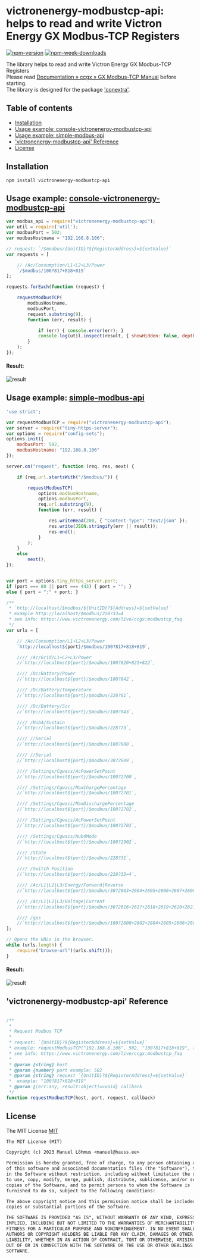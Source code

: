 ﻿# victronenergy-modbustcp-api: helps to read and write Victron Energy GX Modbus-TCP Registers

[![npm-version](https://badgen.net/npm/v/victronenergy-modbustcp-api)](https://www.npmjs.com/package/victronenergy-modbustcp-api)
[![npm-week-downloads](https://badgen.net/npm/dw/victronenergy-modbustcp-api)](https://www.npmjs.com/package/victronenergy-modbustcp-api)

The library helps to read and write Victron Energy GX Modbus-TCP Registers \
Please read [Documentation » ccgx » GX Modbus-TCP Manual](https://www.victronenergy.com/live/ccgx:modbustcp_faq) before starting. \
The library is designed for the package ['conextra'](https://www.npmjs.com/package/conextra).

## Table of contents

* [Installation](#installation)
* [Usage example: console-victronenergy-modbustcp-api](#usage-example-console-victronenergy-modbustcp-api)
* [Usage example: simple-modbus-api](#usage-example-simple-modbus-api)
* ['victronenergy-modbustcp-api' Reference](#victronenergy-modbustcp-api-reference)
* [License](#license)

## Installation

`npm install victronenergy-modbustcp-api`

## Usage example: [console-victronenergy-modbustcp-api](./examples/console-victronenergy-modbustcp-api/)

```js
var modbus_api = require("victronenergy-modbustcp-api");
var util = require('util');
var modbusPort = 502;
var modbusHostname = "192.168.8.106";

// request: `/$modbus/{UnitID}?${RegisterAddress}=${setValue}`
var requests = [

    // /Ac/Consumption/L1+L2+L3/Power
    `/$modbus/100?817+818+819`
];

requests.forEach(function (request) {

    requestModbusTCP(
        modbusHostname,
        modbusPort,
        request.substring(9),
        function (err, result) {

            if (err) { console.error(err); }
            console.log(util.inspect(result, { showHidden: false, depth: null, colors: true }));
        }
    );
});
```
#### Result:
![result](console-victronenergy-modbustcp-api.png) 

## Usage example: [simple-modbus-api](./examples/simple-modbus-api/)

```js
'use strict';

var requestModbusTCP = require("victronenergy-modbustcp-api");
var server = require("tiny-https-server");
var options = require("config-sets");
options.init({
    modbusPort: 502,
    modbusHostname: "192.168.8.106"
});

server.on("request", function (req, res, next) {

    if (req.url.startsWith("/$modbus/")) {

        requestModbusTCP(
            options.modbusHostname,
            options.modbusPort,
            req.url.substring(9),
            function (err, result) {

                res.writeHead(200, { "Content-Type": "text/json" });
                res.write(JSON.stringify(err || result));
                res.end();
            }
        );
    }
    else
        next();
});


var port = options.tiny_https_server.port;
if (port === 80 || port === 443) { port = ""; }
else { port = ":" + port; }

/**
 * `http://localhost/$modbus/${UnitID}?${Address}=${setValue}`
 * example http://localhost/$modbus/228?33=4
 * see info: https://www.victronenergy.com/live/ccgx:modbustcp_faq
 */
var urls = [

    // /Ac/Consumption/L1+L2+L3/Power
    `http://localhost${port}/$modbus/100?817+818+819`,

    //// /Ac/Grid/L1+L2+L3/Power
    //`http://localhost${port}/$modbus/100?820+821+822`,

    //// /Dc/Battery/Power
    //`http://localhost${port}/$modbus/100?842`,

    //// /Dc/Battery/Temperature
    //`http://localhost${port}/$modbus/228?61`,

    //// /Dc/Battery/Soc
    //`http://localhost${port}/$modbus/100?843`,

    //// /Hub4/Sustain
    //`http://localhost${port}/$modbus/228?73`,

    //// //Serial
    //`http://localhost${port}/$modbus/100?800`,

    //// //Serial
    //`http://localhost${port}/$modbus/30?2609`,

    //// /Settings/Cgwacs/AcPowerSetPoint
    //`http://localhost${port}/$modbus/100?2700`,

    //// /Settings/Cgwacs/MaxChargePercentage
    //`http://localhost${port}/$modbus/100?2701`,

    //// /Settings/Cgwacs/MaxDischargePercentage
    //`http://localhost${port}/$modbus/100?2702`,

    //// /Settings/Cgwacs/AcPowerSetPoint
    //`http://localhost${port}/$modbus/100?2703`,

    //// /Settings/Cgwacs/Hub4Mode
    //`http://localhost${port}/$modbus/100?2902`,

    //// /State
    //`http://localhost${port}/$modbus/228?31`,

    //// /Switch Position
    //`http://localhost${port}/$modbus/228?33=4`,

    //// /Ac/L1|L2|L3/Energy/Forward|Reverse
    //`http://localhost${port}/$modbus/30?2603+2604+2605+2606+2607+2608`,

    //// /Ac/L1|L2|L3/Voltage|Current
    //`http://localhost${port}/$modbus/30?2616+2617+2618+2619+2620+2621`,

    //// /gps
    //`http://localhost${port}/$modbus/100?2800+2802+2804+2805+2806+2807+2808`,
];

// Opens the URLs in the browser.
while (urls.length) {
    require("browse-url")(urls.shift());
}
```
#### Result:
![result](simple-modbus-api.png) 

## 'victronenergy-modbustcp-api' Reference

```js

/**
 * 
 * Request Modbus TCP 
 * 
 * request: `{UnitID}?${RegisterAddress}=${setValue}`
 * example: requestModbusTCP("192.168.8.106", 502, "100?817+818+819", (err, result) => { ... })
 * see info: https://www.victronenergy.com/live/ccgx:modbustcp_faq
 * 
 * @param {string} host
 * @param {number} port example: 502
 * @param {string} request `{UnitID}?${RegisterAddress}=${setValue}`
 *  example: "100?817+818+819"
 * @param {(err:any, result:object)=>void} callback
 */
function requestModbusTCP(host, port, request, callback) 
```

## License


The MIT License [MIT](LICENSE)
```txt
The MIT License (MIT)

Copyright (c) 2023 Manuel Lõhmus <manuel@hauss.ee>

Permission is hereby granted, free of charge, to any person obtaining a copy
of this software and associated documentation files (the "Software"), to deal
in the Software without restriction, including without limitation the rights
to use, copy, modify, merge, publish, distribute, sublicense, and/or sell
copies of the Software, and to permit persons to whom the Software is
furnished to do so, subject to the following conditions:

The above copyright notice and this permission notice shall be included in all
copies or substantial portions of the Software.

THE SOFTWARE IS PROVIDED "AS IS", WITHOUT WARRANTY OF ANY KIND, EXPRESS OR
IMPLIED, INCLUDING BUT NOT LIMITED TO THE WARRANTIES OF MERCHANTABILITY,
FITNESS FOR A PARTICULAR PURPOSE AND NONINFRINGEMENT. IN NO EVENT SHALL THE
AUTHORS OR COPYRIGHT HOLDERS BE LIABLE FOR ANY CLAIM, DAMAGES OR OTHER
LIABILITY, WHETHER IN AN ACTION OF CONTRACT, TORT OR OTHERWISE, ARISING FROM,
OUT OF OR IN CONNECTION WITH THE SOFTWARE OR THE USE OR OTHER DEALINGS IN THE
SOFTWARE.
```


